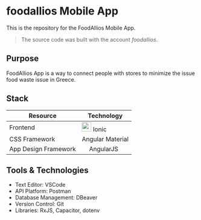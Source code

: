 # foodallios Mobile App

This is the repository for the FoodAllios Mobile App.

> The source code was built with the account *foodallios*.

## Purpose
FoodAllios App is a way to connect people with stores to minimize the issue food waste issue in Greece.

## Stack
| Resource | Technology |
| ----------- | ----------- |
| Frontend | <img src="https://www.shareicon.net/data/2016/07/10/119476_development_512x512.png" width="25" height="25"> Ionic |
| CSS Framework | Angular Material | 
| App Design Framework | <img src="https://angular.io/assets/images/logos/angularjs/AngularJS-Shield.svg" width="15" height="15">  AngularJS |

## Tools & Technologies
- Text Editor: VSCode
- API Platform: Postman
- Database Management: DBeaver 
- Version Control: Git
- Libraries: RxJS, Capacitor, dotenv
